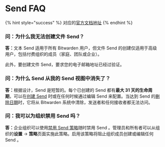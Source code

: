 # Send FAQ

{% hint style="success" %}
对应的[官方文档地址](https://bitwarden.com/help/article/send-faqs/)
{% endhint %}

### 问：为什么我无法创建文件 Send？ <a href="#q-why-cant-i-create-a-file-send" id="q-why-cant-i-create-a-file-send"></a>

**答：**&#x6587;本 Send 适用于所有 Bitwarden 用户，但文件 Send 的创建仅适用于高级用户，包括付费组织的成员（家庭、团队或企业）。

此外，要创建文件 Send，要求您的电子邮箱地址已经过验证。

### 问：为什么 Send 从我的 Send 视图中消失了？ <a href="#q-why-are-sends-missing-from-my-send-view" id="q-why-are-sends-missing-from-my-send-view"></a>

**答：**&#x6839;据设计，Send 是短暂的。每个已创建的 Send 都有**最大 31 天的生命周期**，可以在[创建 Send](create-a-send.md) 时或在任何时候通过编辑 Send 来配置。当达到 Send 的[删除日期](send-lifespan.md#deletion-date)时，它将从 Bitwarden 系统中清除，发送者和任何接收者都无法访问。

### 问：我可以为组织禁用 Send 吗？ <a href="#q-can-i-disable-send-for-my-organization" id="q-can-i-disable-send-for-my-organization"></a>

**答：**&#x4F01;业组织可以使用[禁用 Send 策略](../organizations/enterprise-policies.md#disable-send)随时禁用 Send 。管理员和所有者可以从组织的**设置** → **策略**页面实施此策略。启用该策略将阻止组织成员创建或编辑任何 Send 。
